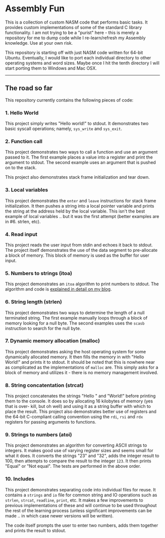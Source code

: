 # Assembly Fun

This is a collection of custom NASM code that performs basic tasks. It provides
custom implementations of some of the standard C library functionality. I am
not trying to be a "purist" here - this is merely a repository for me to dump
code while I re-learn/refresh my Assembly knowledge. Use at your own risk.

This repository is starting off with just NASM code written for 64-bit Ubuntu. Eventually,
I would like to port each individual directory to other operating systems
and word sizes. Maybe once I hit the tenth directory I will start porting them
to Windows and Mac OSX.

-----

## The road so far

This repository currently contains the following pieces of code:

### 1. Hello World
      
This project simply writes "Hello world!" to stdout. It demonstrates two basic
syscall operations; namely, `sys_write` and `sys_exit`.

### 2. Function call

This project demonstrates two ways to call a function and use an argument
passed to it. The first example places a value into a register and print
the argument to stdout. The second example uses an argument that is pushed
on to the stack.

This project also demonstrates stack frame initialization and tear down.

### 3. Local variables

This project demonstrates the `enter` and `leave` instructions for stack
frame initialization. It then pushes a string into a local pointer variable
and prints the string at the address held by the local variable. This isn't
the best example of local variables .. but it was the first attempt (better
examples are in #6. strlen, etc).

### 4. Read input

This project reads the user input from stdin and echoes it back to stdout.
The project itself demonstrates the use of the data segment to pre-allocate
a block of memory. This block of memory is used as the buffer for user input.

### 5. Numbers to strings (itoa)

This project demonstrates an `itoa` algorithm to print numbers
to stdout. The algorithm and code is [explained in detail on my blog](https://simonsdotnet.wordpress.com/2015/01/13/converting-numbers-to-strings-in-nasm-a-basic-itoa-implementation/).

### 6. String length (strlen)

This project demonstrates two ways to determine the length of a null terminated
string. The first example manually loops through a block of memory looking
for a null byte. The second examples uses the `scasb` instruction to search
for the null byte.

### 7. Dynamic memory allocation (malloc)

This project demonstrates asking the host operating system for some 
dynamically allocated memory. It then fills the memory in with "Hello World!"
and prints it to stdout. It should be noted that this is nowhere near as
complicated as the implementations of `malloc` are. This simply asks for a 
block of memory and utilizes it - there is no memory management involved.

### 8. String concatentation (strcat)

This project concatenates the strings "Hello " and "World!" before printing them
to the console. It does so by allocating 16 kilobytes of memory (yes that is over-
kill, but oh well) and using it as a string buffer with which to place the result.
This project also demonstrates better use of registers and the 64-bit C-compliant
calling convention using the `rdi`, `rsi` and `rdx` registers for passing arguments
to functions.

### 9. Strings to numbers (atoi)

This project demonstrates an algorithm for converting ASCII strings to integers. It makes good use of varying register sizes and seems small for what it does. It converts the strings "23" and "32", adds the integer result to 100, then attempts to compare the result to the integer `123`. It then prints "Equal" or "Not equal". The tests are performed in the above order.

### 10. Includes

This project demonstrates separating code into individual files for reuse. It contains a `strings` and `io` file for common string and IO operations such as `strlen`, `strcat`, `readline`, `print`, etc. It makes a few improvements to previous implementations of these and will continue to be used throughout the rest of the learning process (unless significant improvements can be made .. in which case newer versions will be written).

The code itself prompts the user to enter two numbers, adds them together and prints the result to stdout.
